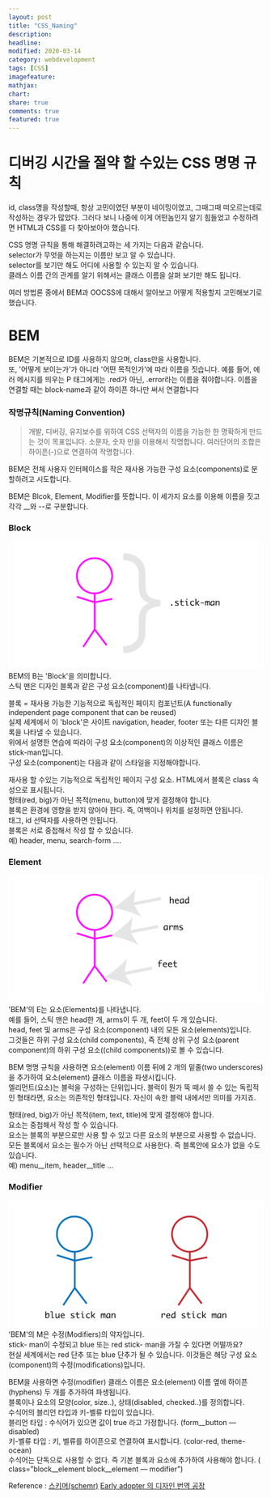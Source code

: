 ```yaml
---
layout: post
title: "CSS_Naming"
description:
headline:
modified: 2020-03-14
category: webdevelopment
tags: [CSS]
imagefeature:
mathjax:
chart:
share: true
comments: true
featured: true
---
```


# 디버깅 시간을 절약 할 수있는 CSS 명명 규칙

id, class명을 작성할때, 항상 고민이였던 부분이 네이밍이였고, 그때그때 떠오르는데로 작성하는 경우가 많았다. 그러다 보니 나중에 이게 어떤놈인지 알기 힘들었고 수정하려면 HTML과 CSS를 다 찾아보아야 했습니다.

CSS 명명 규칙을 통해 해결하려고하는 세 가지는 다음과 같습니다.  
selector가 무엇을 하는지는 이름만 보고 알 수 있습니다.   
selector를 보기만 해도 어디에 사용할 수 있는지 알 수 있습니다.  
클래스 이름 간의 관계를 알기 위해서는 클래스 이름을 살펴 보기만 해도 됩니다.  

여러 방법론 중에서 BEM과 OOCSS에 대해서 알아보고 어떻게 적용할지 고민해보기로 했습니다.

# BEM

BEM은 기본적으로 ID를 사용하지 않으며, class만을 사용합니다.  
또, '어떻게 보이는가'가 아니라 '어떤 목적인가'에 따라 이름을 짓습니다. 예를 들어, 에러 메시지를 띄우는 P 태그에게는 .red가 아닌, .error라는 이름을 줘야합니다.
이름을 연결할 때는 block-name과 같이 하이픈 하나만 써서 연결합니다

### 작명규칙(Naming Convention)

>개발, 디버깅, 유지보수를 위하여 CSS 선택자의 이름을 가능한 한 명확하게 만드는 것이 목표입니다.
>소문자, 숫자 만을 이용해서 작명합니다.
>여러단어의 조합은 하이픈(-)으로 연결하여 작명합니다.

BEM은 전체 사용자 인터페이스를 작은 재사용 가능한 구성 요소(components)로 분할하려고 시도합니다.

BEM은 <span class="orange">Blcok</span>, <span class="orange">Element</span>, <span class="orange">Modifier</span>를 뜻합니다. 이 세가지 요소를 이용해 이름을 짓고 각각 __와 --로 구분합니다. 



### Block

![image](https://github.com/lsh58/lsh58.github.io/blob/master/images/post/03.png?raw=true)
BEM의 B는 'Block'을 의미합니다.  
스틱 맨은 디자인 블록과 같은 구성 요소(component)를 나타냅니다.

블록 = 재사용 가능한 기능적으로 독립적인 페이지 컴포넌트(A functionally independent page component that can be reused)  
실제 세계에서 이 'block'은 사이트 navigation, header, footer 또는 다른 디자인 블록을 나타낼 수 있습니다.  
위에서 설명한 연습에 따라이 구성 요소(component)의 이상적인 클래스 이름은 stick-man입니다.  
구성 요소(component)는 다음과 같이 스타일을 지정해야합니다.  

재사용 할 수있는 기능적으로 독립적인 페이지 구성 요소. HTML에서 블록은 class 속성으로 표시됩니다.  
형태(red, big)가 아닌 목적(menu, button)에 맞게 결정해야 합니다.  
블록은 환경에 영향을 받지 않아야 한다. 즉, 여백이나 위치를 설정하면 안됩니다.  
태그, id 선택자를 사용하면 안됩니다.  
블록은 서로 중첩해서 작성 할 수 있습니다.  
예) header, menu, search-form ….

### Element

![image](https://github.com/lsh58/lsh58.github.io/blob/master/images/post/04.png?raw=true)
'BEM'의 E는 요소(Elements)를 나타냅니다.  
예를 들어, 스틱 맨은 head한 개, arms이 두 개, feet이 두 개 있습니다.  
head, feet 및 arms은 구성 요소(component) 내의 모든 요소(elements)입니다.  
그것들은 하위 구성 요소(child components), 즉 전체 상위 구성 요소(parent component)의 하위 구성 요소((child components))로 볼 수 있습니다.  

BEM 명명 규칙을 사용하면 요소(element) 이름 뒤에 2 개의 밑줄(two underscores)을 추가하여 요소(element) 클래스 이름을 파생시킵니다.  
엘리먼트(요소)는 블럭을 구성하는 단위입니다. 블럭이 뭔가 뚝 떼서 쓸 수 있는 독립적인 형태라면, 요소는 의존적인 형태입니다. 자신이 속한 블럭 내에서만 의미를 가지죠.  

형태(red, big)가 아닌 목적(item, text, title)에 맞게 결정해야 합니다.  
요소는 중첩해서 작성 할 수 있습니다.  
요소는 블록의 부분으로만 사용 할 수 있고 다른 요소의 부분으로 사용할 수 없습니다.  
모든 블록에서 요소는 필수가 아닌 선택적으로 사용한다. 즉 블록안에 요소가 없을 수도 있습니다.  
예) menu__item, header__title …

### Modifier

![image](https://github.com/lsh58/lsh58.github.io/blob/master/images/post/05.png?raw=true)
'BEM'의 M은 수정(Modifiers)의 약자입니다.  
stick- man이 수정되고 blue 또는 red stick- man을 가질 수 있다면 어떨까요?  
현실 세계에서는 red 단추 또는 blue 단추가 될 수 있습니다. 이것들은 해당 구성 요소(component)의 수정(modifications)입니다.  

BEM을 사용하면 수정(modifier) 클래스 이름은 요소(element) 이름 옆에 하이픈(hyphens) 두 개를 추가하여 파생됩니다.  
블록이나 요소의 모양(color, size..), 상태(disabled, checked..)를 정의합니다.  
수식어의 블리언 타입과 키-벨류 타입이 있습니다.  
블리언 타입 : 수식어가 있으면 값이 true 라고 가정합니다. (form__button — disabled)  
키-벨류 타입 : 키, 벨류를 하이픈으로 연결하여 표시합니다. (color-red, theme-ocean)  
수식어는 단독으로 사용할 수 없다. 즉 기본 블록과 요소에 추가하여 사용해야 합니다. ( class=”block__element block__element — modifier”)






Reference : [스키머(schemr)](https://medium.com/witinweb/css-%EB%B0%A9%EB%B2%95%EB%A1%A0-1-bem-block-element-modifier-1c03034e65a1)
[Early adopter 의 디자인 번역 공장](https://www.vobour.com/-css-%EB%94%94%EB%B2%84%EA%B9%85-%EC%8B%9C%EA%B0%84%EC%9D%84-%EC%A0%88%EC%95%BD-%ED%95%A0-%EC%88%98%EC%9E%88%EB%8A%94-css-%EB%AA%85%EB%AA%85-%EA%B7%9C%EC%B9%99)